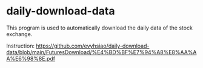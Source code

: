 # daily-download-data
This program is used to automatically download the daily data of the stock exchange.

Instruction: https://github.com/evyhsiao/daily-download-data/blob/main/FuturesDownload/%E4%BD%BF%E7%94%A8%E8%AA%AA%E6%98%8E.pdf
